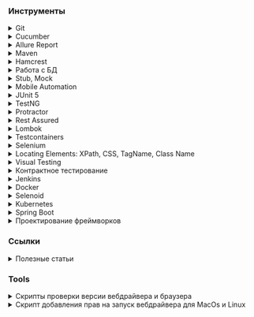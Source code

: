 ### Инструменты

<details><summary>Git</summary>

* [Git Book (Eng/Rus)][git_book]
* [Git tutorial (Eng)][gittutorial_eng]
* [Git Immersion курс с лабораторными работами (Eng)][gitimmersion]
* [Git How To интерактивный тур (Eng/Rus)][githowto]
* [Wiki Git (Eng)][git_wiki]
* [Документация от Atlassian (Eng)][git_atlassian]
* [Визуализация команд Git][visualizing_git_concepts]
* [Виртуальный тренажер № 1][trainer_1]
* [Виртуальный тренажер № 2][trainer_2]
* [How to Sync Your Fork with the Original Git Repository][freecodecamp_fork_sync]
* [How to manage multiple remote repositories with git][dev_manage_repositories]

[git_book]: https://git-scm.com/book/ru/v2
[gittutorial_eng]: https://git-scm.com/docs/gittutorial
[gitimmersion]: https://gitimmersion.com/index.html
[githowto]: https://githowto.com/ru
[git_wiki]: https://git.wiki.kernel.org/index.php/Main_Page
[git_atlassian]: https://www.atlassian.com/git
[visualizing_git_concepts]: https://onlywei.github.io/explain-git-with-d3/
[trainer_1]: https://learngitbranching.js.org/
[trainer_2]: https://git-school.github.io/visualizing-git/
[freecodecamp_fork_sync]: https://www.freecodecamp.org/news/how-to-sync-your-fork-with-the-original-git-repository/
[dev_manage_repositories]: https://dev.to/eugenedorfling/how-to-manage-multiple-remote-repositories-with-git-terminal-ffp

</details>


<details><summary>Cucumber</summary>

* [Официальная документация][cucumber_docs]
* [Руководство: Cucumber + Java][habr_332754]
* [Cucumber 3 + Java][habr_422651]

[cucumber_docs]: https://cucumber.io/docs
[habr_332754]: https://habr.com/ru/post/332754/
[habr_422651]: https://habr.com/ru/post/422651/

</details>


<details><summary>Allure Report</summary>

* [Официальная документация][allure_docs]
* [Allure-framework. Часть 1][habr_358836]
* [Allure-Framework. Работа с кодом][habr_359302]
* [Allure Report and JUnit 5 Complete Guide][swtestacademy_allure_report_junit]
* [Allure Report Selenium and TestNG Tutorial][swtestacademy_allure_report_testng]
* [Запускаем кроссбраузерные UI test с Cucumber и Selenoid в Gitlab CI c Allure отчетом][habr_480940]

[allure_docs]: https://docs.qameta.io/allure/
[habr_358836]: https://habr.com/ru/company/sberbank/blog/358836/
[habr_359302]: https://habr.com/ru/company/sberbank/blog/359302/
[swtestacademy_allure_report_junit]: https://www.swtestacademy.com/allure-report-junit/
[swtestacademy_allure_report_testng]: https://www.swtestacademy.com/allure-report-testng/

</details>


<details><summary>Maven</summary>

* [Официальная документация][maven_docs]
* [Фреймворк Apache Maven][maven_framework]
* [Maven плагины для сборки проекта][maven_plugins]

[maven_docs]: https://maven.apache.org/guides/getting-started/maven-in-five-minutes.html
[maven_framework]: https://java-online.ru/maven-pom.xhtml
[maven_plugins]: https://java-online.ru/maven-plugins.xhtml

</details>

<details><summary>Hamcrest</summary>
 
 * [Официальная документация][hamcrest_docs]
 * [Список основных операций с описанием][github_hamcrest_cheat_sheet]

[hamcrest_docs]: http://hamcrest.org/JavaHamcrest/
[github_hamcrest_cheat_sheet]: https://github.com/devrath/automatic-octo-fiesta/wiki/Hamcrest-Cheat-sheet

</details>


<details><summary>Работа с БД</summary>

* [JDBC - Java DataBase Connectivity][java_online_jdbc]
* [SQL Structured Query Language][java_online_sql]

[java_online_jdbc]: https://java-online.ru/jdbc.xhtml
[java_online_sql]: https://java-online.ru/sql.xhtml

</details>


<details><summary>Stub, Mock</summary>

* [Mockito - официальный сайт][mockito_site]
* [WireMock - официальный сайт][wiremock_site]
* [WireMock – швейцарский нож в арсенале тестировщика. Часть 1][habr_679276]
* [WireMock – швейцарский нож в арсенале тестировщика. Часть 2][habr_679330]
* [How to Create a Standalone Wiremock Stub Server][swtestacademy_wiremock]
* [WireMock JUnit 5 and Rest-Assured Example][swtestacademy_wiremock_junit]
* [MockServer][mock_server_doc] - Официальная документация

[mock_server_doc]: https://www.mock-server.com/
[mockito_site]: https://site.mockito.org/
[wiremock_site]: https://wiremock.org/
[habr_679276]: https://habr.com/ru/company/rostelecom/blog/679276/
[habr_679330]: https://habr.com/ru/company/rostelecom/blog/679330/
[swtestacademy_wiremock]: https://www.swtestacademy.com/standalone-wiremock-stub-server-creation/
[swtestacademy_wiremock_junit]: https://www.swtestacademy.com/wiremock-junit-5-rest-assured/

</details>


<details><summary>Mobile Automation</summary>

* [Appium Tutorials][swtestacademy_appium] - список обучающих статей на тему работы с библиотекой Appium
* [Mobile Automation][swtestacademy_mobile_automation] - список обучающих статей на тему автоматизации мобильных устройств

[swtestacademy_appium]: https://www.swtestacademy.com/category/test-automation/mobile-automation/appium/
[swtestacademy_mobile_automation]: https://www.swtestacademy.com/category/test-automation/mobile-automation/

</details>


<details><summary>JUnit 5</summary>

* [Официальная документация][junit5_docs]
* [JUnit 5 Extensions][swtestacademy_junit5_extensions]
* [JUnit 5 Annotations][swtestacademy_junit5_annotations]
* [JUnit 5 Architecture][swtestacademy_junit5_architecture]
* [JUnit 5 How to Repeat Failed Test][swtestacademy_junit5_repeat_failed_test]
* [JUnit 5 Parallel Test Execution][swtestacademy_junit5_parallel_execution]
* [JUnit Testing Tutorial: A Comprehensive Guide With Examples and Best Practices][lambdatest_junit_tutorial]

[junit5_docs]: https://junit.org/junit5/docs/current/user-guide/
[swtestacademy_junit5_extensions]: https://www.swtestacademy.com/junit-5-extensions/
[swtestacademy_junit5_annotations]: https://www.swtestacademy.com/junit-5-annotations/
[swtestacademy_junit5_architecture]: https://www.swtestacademy.com/junit-5-architecture/
[swtestacademy_junit5_repeat_failed_test]: https://www.swtestacademy.com/junit-5-how-to-repeat-failed-test/
[swtestacademy_junit5_parallel_execution]: https://www.swtestacademy.com/junit5-parallel-test-execution/
[lambdatest_junit_tutorial]: https://www.lambdatest.com/learning-hub/junit-tutorial

</details>


<details><summary>TestNG</summary>

* [Selenium TestNG Tutorial: A Comprehensive Guide, with Examples & Best Practices][lambdatest_testng] - ряд статей по разработке фреймворка AT на TestNG

[lambdatest_testng]: https://www.lambdatest.com/learning-hub/testng

</details>


<details><summary>Protractor</summary>

* [Selenium Protractor Tutorial: A Comprehensive Guide With Examples and Best Practices][lambdatest_protractor] - ряд статей по разработке фреймворка AT с использованием Protractor

[lambdatest_protractor]: https://www.lambdatest.com/learning-hub/protractor

</details>


<details><summary>Rest Assured</summary>

* [Rest Assured Tutorial Learn API Testing Step by Step][swtestacademy_rest_assured]
* [JSON Schema Validation with REST-assured][baeldung_rest_assured_json_schema]

[swtestacademy_rest_assured]: https://www.swtestacademy.com/rest-assured-tutorial-api-testing/
[baeldung_rest_assured_json_schema]: https://www.baeldung.com/rest-assured-json-schema

</details>


<details><summary>Lombok</summary>

* [Project Lombok][projectlombok]

[projectlombok]: https://projectlombok.org/features/

</details>


<details><summary>Testcontainers</summary>

* [Couchbase Testcontainers in Spring Boot Tests with JUnit 5][swtestacademy_testcontainers]

[swtestacademy_testcontainers]: https://www.swtestacademy.com/couchbase-testcontainers-in-spring-boot-tests-with-junit-5/

</details>


<details><summary>Selenium</summary>

* [Официальная документация][selenium_docs]
* JavaScriptExecutor
  * [JavaScript and Selenium JavaScriptExecutor][toolsqa_javascriptexecutor]
  * [JavaScript Error Handling with Javascriptexecutor in Selenium][swtestacademy_javascript_error_handling]
  * [JavascriptExecutor in Selenium Complete Guide][swtestacademy_javascriptexecutor_in_selenium]
  * [Scroll Web elements and Web page Selenium WebDriver using Javascript][toolsqa_scroll_element]
  * [JavaScript Execution with Selenium][packt_javascript_execution]
  * [jQuery injection for Selenium Automation tests][medium_jquery_injection]
* Waits
  * [How to use implicit and explicit waits in Selenium][implicit_and_explicit_waits]
  * [Selenium Wait Tutorial with All Strategies][swtestacademy_selenium_wait]
  * [Advance Webdriver Waits][toolsqa_advance_waits]
  * [Selenium Waits Commands][toolsqa_selenium_wait]
* Grid
  * [Selenium Grid version 4 Tutorial – Standalone][swtestacademy_grid_standalone]
  * [Selenium Grid 4 Tutorial For Distributed Testing][lambdatest_selenium_grid4]
  * [Selenium Grid on Mac OS][selenium_grid_mac]
  * [Selenium Grid on Windows][selenium_grid_win]
  * [Extend Selenium Grid in Test Automation Projects][swtestacademy_extend_grid]
  * [Extend Selenium Grid Video Recording Capability][swtestacademy_grid_video_recording]
  * [Parallel Testing without Selenium Grid (On your Local PC)][swtestacademy_local_parallel_testing]
  * [Selenium Parallel Tests Using Selenium Grid and JUnit | Selenium-15][swtestacademy_parallel_tests]
  * [Selenium Grid – How to Easily Setup a Hub and Node][toolsqa_selenium_grid_hub_and_node]
  * [Selenium Grid][toolsqa_selenium_grid]
* Files
  * [How to Download a File in Selenium Webdriver?][swtestacademy_download_file]
  * [Upload a File by Using Robot Class][swtestacademy_upload_file]
* Cookies
  * [Selenium Cookies | All Details with Examples][swtestacademy_selenium_cookies]
  * [How to Bypass Login Step in Selenium Webdriver][swtestacademy_bypass_login]
* Selenium 4
  * [Selenium 4 – Chrome Dev Tools Samples][swtestacademy_chrome_dev_tools]
  * [Selenium 4 – Sample Codes for New Features][swtestacademy_selenium4_new_features]
  * [Selenium 4 Relative Locators | Friendly Locators][swtestacademy_relative_locators]
  * [How To Upgrade From Selenium 3 To Selenium 4?][lambdatest_selenium3_selenium4]
  * [What Is New In Selenium 4 And What Is Deprecated In It?][lambdatest_new_selenium4]
  * [How Selenium 4 Relative Locator Can Change The Way You Test?][lambdatest_relative_locator]
* iFrames
  * [Selenium iFrame Handling – The Complete Guide][swtestacademy_selenium_iframe]
  * [iFrames in Selenium WebDriver][toolsqa_handle_iframes]
  * [Handling Iframes using Selenium WebDriver][toolsqa_handling_iframes]
* Alerts
  * [Alert in Selenium – All Methods with Examples][swtestacademy_alert_selenium]
  * [PopUps and Alerts in Selenium][toolsqa_alerts]
* Window Handling
  * [Window Handling in Selenium with All Examples][swtestacademy_window_handling]
  * [How to handle multiple windows in Selenium?][toolsqa_window_handle]
* Ajax
  * [Selenium Webdriver wait for JavaScript JQuery and Angular][swtestacademy_selenium_wait_ajax]
  * [Handle Ajax call Using JavaScriptExecutor in Selenium?][toolsqa_handle_ajax_call]
* Action class
  * [Actions Class in Selenium][toolsqa_actions_class]
  * [Keyboard Events in Selenium Actions Class][toolsqa_keyboard_events]
  * [Mouse Hover action in Selenium][toolsqa_mouse_hover]
  * [ToolTip in Selenium][toolsqa_tooltip]
  * [Drag and Drop in Selenium][toolsqa_drag_and_drop]
  * [Right Click and Double Click in Selenium][toolsqa_right_double_click]
* Robot class
  * [Robot Class in Java - An Introduction][toolsqa_robot_class]
  * [Robot Class Mouse Events][toolsqa_robot_mouse]
  * [Robot Class Keyboard Events][toolsqa_robot_keyboard]
* Find broken Links
   * [Find Broken URLs using Selenium with Multiple Threads][swtestacademy_find_broken_urls]
   * [Find Broken Links in Selenium][toolsqa_find_broken_links]
* Extensions
  * [USING GOOGLE CHROME EXTENSIONS WITH SELENIUM][intoli_chrome_extensions]
* Other  
  * [Custom Firefox Profile for Selenium][toolsqa_custom_firefox_profile]
  * [How to Change User Agent In Selenium Webdriver][swtestacademy_change_user_agent]
  * [Selenium WebDriver Event Listener][toolsqa_event_listener]
  * [@CacheLookup in PageObjectModel][toolsqa_cachelookup]
  * [How to Select a Date from DatePicker in Selenium][swtestacademy_datepicker]
  * [BrowserMobProxy in Selenium – Record Network Activities][swtestacademy_browsermobproxy]
  * [Localization Testing using Selenium Webdriver (Basic Tips)][swtestacademy_localization_testing]
  * [Read Configurations from a Property File in Selenium][swtestacademy_read_property]
  * [How to Take a Screenshot in Selenium | 4 Different Techniques][swtestacademy_screenshot]
  * [Handle SSL Certificate in Selenium][toolsqa_ssl_certificate]
  * [Selenium Headless Browser Testing][toolsqa_headless_browser]

[medium_jquery_injection]: https://medium.com/virtualmind-io/jquery-injection-for-selenium-automation-tests-f6121ea57993
[packt_javascript_execution]: https://www.packt.com/javascript-execution-selenium/
[lambdatest_selenium_grid4]: https://www.lambdatest.com/blog/selenium-grid-4-tutorial-for-distributed-testing/
[lambdatest_relative_locator]: https://www.lambdatest.com/blog/selenium-4-relative-locator/
[lambdatest_new_selenium4]: https://www.lambdatest.com/blog/what-is-deprecated-in-selenium4/
[lambdatest_selenium3_selenium4]: https://www.lambdatest.com/blog/upgrade-from-selenium3-to-selenium4/
[toolsqa_selenium_grid]: https://www.toolsqa.com/selenium-webdriver/selenium-grid/
[toolsqa_selenium_grid_hub_and_node]: https://www.toolsqa.com/selenium-webdriver/selenium-grid-how-to-easily-setup-a-hub-and-node/
[toolsqa_headless_browser]: https://www.toolsqa.com/selenium-webdriver/selenium-headless-browser-testing/
[toolsqa_ssl_certificate]: https://www.toolsqa.com/selenium-webdriver/ssl-certificate-in-selenium/
[toolsqa_find_broken_links]: https://www.toolsqa.com/selenium-webdriver/find-broken-links-in-selenium/
[toolsqa_robot_keyboard]: https://www.toolsqa.com/selenium-webdriver/robot-class-keyboard-events/
[toolsqa_robot_mouse]: https://www.toolsqa.com/selenium-webdriver/robot-class-mouse-events/
[toolsqa_robot_class]: https://www.toolsqa.com/selenium-webdriver/robot-class/
[toolsqa_right_double_click]: https://www.toolsqa.com/selenium-webdriver/right-click-and-double-click-in-selenium/
[toolsqa_drag_and_drop]: https://www.toolsqa.com/selenium-webdriver/drag-and-drop-in-selenium/
[toolsqa_tooltip]: https://www.toolsqa.com/selenium-webdriver/tooltip-in-selenium/
[toolsqa_actions_class]: https://www.toolsqa.com/selenium-webdriver/actions-class-in-selenium/
[toolsqa_mouse_hover]: https://www.toolsqa.com/selenium-webdriver/mouse-hover-action/
[toolsqa_keyboard_events]: https://www.toolsqa.com/selenium-webdriver/keyboard-events-in-selenium/
[toolsqa_selenium_wait]: https://www.toolsqa.com/selenium-webdriver/selenium-wait-commands-implicit-explicit-and-fluent-wait/
[toolsqa_advance_waits]: https://www.toolsqa.com/selenium-webdriver/advance-webdriver-waits/
[toolsqa_handle_ajax_call]: https://www.toolsqa.com/selenium-cucumber-framework/handle-ajax-call-using-javascriptexecutor-in-selenium/
[toolsqa_window_handle]: https://www.toolsqa.com/selenium-webdriver/window-handle-in-selenium/
[toolsqa_alerts]: https://www.toolsqa.com/selenium-webdriver/alerts-in-selenium/
[toolsqa_handling_iframes]: https://www.toolsqa.com/selenium-webdriver/handling-iframes-using-selenium-webdriver/
[toolsqa_handle_iframes]: https://www.toolsqa.com/selenium-webdriver/handle-iframes-in-selenium/
[selenium_docs]: https://www.selenium.dev/documentation/webdriver/
[implicit_and_explicit_waits]: https://itnext.io/how-to-using-implicit-and-explicit-waits-in-selenium-d1ba53de5e15
[toolsqa_javascriptexecutor]: https://www.toolsqa.com/selenium-webdriver/javascript-and-selenium-javascriptexecutor/
[toolsqa_scroll_element]: https://www.toolsqa.com/selenium-webdriver/scroll-element-view-selenium-javascript/
[toolsqa_custom_firefox_profile]: https://www.toolsqa.com/selenium-webdriver/custom-firefox-profile/
[toolsqa_event_listener]: https://www.toolsqa.com/selenium-webdriver/event-listener/
[toolsqa_cachelookup]: https://www.toolsqa.com/selenium-webdriver/cachelookup-in-pageobjectmodel/
[swtestacademy_chrome_dev_tools]: https://www.swtestacademy.com/selenium-4-chrome-dev-tools-samples/
[swtestacademy_selenium4_new_features]: https://www.swtestacademy.com/selenium-4-sample-codes-for-new-features/
[swtestacademy_grid_standalone]: https://www.swtestacademy.com/selenium-4-grid-standalone-tutorial/
[swtestacademy_relative_locators]: https://www.swtestacademy.com/selenium-relative-locators/
[swtestacademy_datepicker]: https://www.swtestacademy.com/datepicker-using-selenium/
[selenium_grid_mac]: https://www.swtestacademy.com/selenium-grid-on-mac/
[selenium_grid_win]: https://www.swtestacademy.com/selenium-grid/
[swtestacademy_extend_grid]: https://www.swtestacademy.com/extend-selenium-grid/
[swtestacademy_browsermobproxy]: https://www.swtestacademy.com/browsermobproxy-in-selenium/
[swtestacademy_download_file]: https://www.swtestacademy.com/how-to-download-file-in-selenium/
[swtestacademy_upload_file]: https://www.swtestacademy.com/upload-file-using-robot-class/
[swtestacademy_localization_testing]: https://www.swtestacademy.com/localization-testing-using-selenium-webdriver/
[swtestacademy_bypass_login]: https://www.swtestacademy.com/bypass-login-in-selenium-webdriver/
[swtestacademy_read_property]: https://www.swtestacademy.com/read-configurations-property-file-selenium/
[swtestacademy_grid_video_recording]: https://www.swtestacademy.com/selenium-grid-video-recording-capability/
[swtestacademy_javascript_error_handling]: https://www.swtestacademy.com/javascript-error-handling-javascriptexecutor/
[swtestacademy_screenshot]: https://www.swtestacademy.com/screenshot-selenium-webdriver/
[swtestacademy_find_broken_urls]: https://www.swtestacademy.com/find-broken-urls-using-selenium/
[swtestacademy_local_parallel_testing]: https://www.swtestacademy.com/local-parallel-testing-selenium/
[swtestacademy_selenium_wait_ajax]: https://www.swtestacademy.com/selenium-wait-javascript-angular-ajax/
[swtestacademy_change_user_agent]: https://www.swtestacademy.com/change-user-agent-selenium-webdriver/
[swtestacademy_parallel_tests]: https://www.swtestacademy.com/selenium-parallel-tests-grid-junit/
[swtestacademy_javascriptexecutor_in_selenium]: https://www.swtestacademy.com/javascriptexecutor-in-selenium/
[swtestacademy_selenium_cookies]: https://www.swtestacademy.com/selenium-cookies/
[swtestacademy_selenium_wait]: https://www.swtestacademy.com/selenium-wait/
[swtestacademy_window_handling]: https://www.swtestacademy.com/window-handling-in-selenium/
[swtestacademy_selenium_iframe]: https://www.swtestacademy.com/selenium-iframe/
[swtestacademy_alert_selenium]: https://www.swtestacademy.com/alert-in-selenium/
[intoli_chrome_extensions]: https://intoli.com/blog/chrome-extensions-with-selenium/

</details>


<details><summary>Locating Elements: XPath, CSS, TagName, Class Name</summary>

* [Write Effective XPaths (Eng)][write_effective_xpaths]
* [XPath в примерах][xpath_tutorial]
* [Complete Guide For Using XPath In Selenium With Examples][lambdatest_xpath_examples]
* [Xpath in Selenium with All Tactics and Examples (Eng)][swtestacademy_xpath]
* [CSS Selectors in Selenium 17 Tactics and Examples][swtestacademy_css_selectors]
* [How Pro-Testers Use CSS Selectors In Selenium Automation Scripts?][lambdatest_css_selectors]
* [Locating Elements by TagName In Selenium][lambdatest_tagname]
* [Selenium Java Tutorial – Class Name Locator In Selenium][lambdatest_class_name]
* [CSS и XPath для QA][habr_588282]

[habr_588282]: https://habr.com/ru/company/skyeng/blog/588282/
[write_effective_xpaths]: https://www.toolsqa.com/selenium-webdriver/write-effective-xpaths/
[xpath_tutorial]: http://zvon.org/xxl/XPathTutorial/Output_rus/
[swtestacademy_xpath]: https://www.swtestacademy.com/xpath-selenium/
[lambdatest_xpath_examples]: https://www.lambdatest.com/blog/complete-guide-for-using-xpath-in-selenium-with-examples/
[swtestacademy_css_selectors]: https://www.swtestacademy.com/css-selenium/
[lambdatest_css_selectors]: https://www.lambdatest.com/blog/how-pro-testers-use-css-selectors-in-selenium-automation-scripts/
[lambdatest_tagname]: https://www.lambdatest.com/blog/locating-elements-by-tagname-in-selenium/
[lambdatest_class_name]: https://www.lambdatest.com/blog/selenium-java-tutorial-class-name-locator-in-selenium/

</details>


<details><summary>Visual Testing</summary>

* [Automated Visual Testing using aShot and Selenium Web driver][techblog_ashot]
* [Ocular - средство для визуальной валидации с Selenium WebDriver][qaat_vizualno_validacii]
* [Ocular - репозиторий на GitHub][github_ocular]

[techblog_ashot]: https://techblog.dotdash.com/automated-visual-testing-using-ashot-and-selenium-webdriver-e1da268b74c8
[qaat_vizualno_validacii]: https://qaat.ru/ocular-sredstvo-dlya-vizualno-validacii-dlya-selenium-webdriver/
[github_ocular]: https://github.com/vinsguru/ocular

</details>

<details><summary>Контрактное тестирование</summary>

* [Pact][pact_io] - контрактные тесты

[pact_io]: https://docs.pact.io/

</details>


<details><summary>Jenkins</summary>

* В автоматизации тестирования
  * [How to Integrate Jenkins with Selenium, JAVA, and Maven][swtestacademy_jenkins_selenium_java_maven]
  * [Running Selenium Tests in Jenkins][lambdatest_jenkins_with_selenium]
  * [How To Integrate Jenkins & Maven With Selenium?][lambdatest_selenium_maven_jenkins]
  * [Три способа поднять Jenkins CI для ваших автотестов][jenkins_with_avtotests]
* Инструкции по установке и настройке
  * [Parametrized Jenkins Job Creation][swtestacademy_parametrized_jenkins_job]
  * [Jenkins Git Integration on Ubuntu][swtestacademy_jenkins_git_ubuntu]
  * [What Is Jenkins Used For?][lambdatest_what_is_jenkins] - обширная статья с описанием принципа работы, порядка установке и настройки Jenkins
  * [Best Jenkins Pipeline Tutorial For Beginners [Examples]][lambdatest_jenkins_pipeline_tutorial]
  * [How To Create Jenkins Multibranch Pipeline][lambdatest_jenkins_multibranch_pipeline]
  * [Are You Following These Jenkins Best Practices?][lambdatest_jenkins_best_practices]
  * [Configuring CI/CD on Kubernetes with Jenkins][Kubernetes_with_jenkins]
* Вспомогательные утилиты
  * [Crontab Generator][crontab_generator] - генератор времени для периодического запуска Build'ов в Jenkins
* Плагины
  * [Active Choices][jenkins_uno_choice] - создание меню с различными элементами интерфейса
  * [Active Choices][infracloud_jenkins_parameters] - создание динамических элементов интерфейса с примерами

[infracloud_jenkins_parameters]: https://www.infracloud.io/blogs/render-jenkins-build-parameters-dynamically/
[jenkins_uno_choice]: https://plugins.jenkins.io/uno-choice/
[jenkins_with_avtotests]: https://automation-remarks.com/tri-sposoba-podniat-jenkins-ci-dlia-vashikh-avtotiestov/
[swtestacademy_parametrized_jenkins_job]: https://www.swtestacademy.com/parametrized-jenkins-job/
[swtestacademy_jenkins_selenium_java_maven]: https://www.swtestacademy.com/jenkins-selenium-java-maven/
[swtestacademy_jenkins_git_ubuntu]: https://www.swtestacademy.com/jenkins-git-integration-ubuntu/
[lambdatest_what_is_jenkins]: https://www.lambdatest.com/blog/what-is-jenkins/
[lambdatest_jenkins_pipeline_tutorial]: https://www.lambdatest.com/blog/jenkins-pipeline-tutorial/
[lambdatest_jenkins_with_selenium]: https://www.lambdatest.com/blog/jenkins-integration-with-selenium-webdriver/
[lambdatest_selenium_maven_jenkins]: https://www.lambdatest.com/blog/selenium-maven-jenkins-integration/
[lambdatest_jenkins_multibranch_pipeline]: https://www.lambdatest.com/blog/how-to-create-jenkins-multibranch-pipeline/
[lambdatest_jenkins_best_practices]: https://www.lambdatest.com/blog/jenkins-best-practices/
[crontab_generator]: https://crontab-generator.org/

</details>


<details><summary>Docker</summary>

* Для автоматизации тестирования
  * [Docker Selenium Tutorial for Parallel Testing on Selenium Grid (Eng)][swtestacademy_docker_selenium_tutorial]
  * [Selenoid Tutorial | Docker-Selenium Alternative for Parallel Testing (Eng)][swtestacademy_selenoid_tutorial]
* Инструкции по установке и настройке
  * [Шпаргалка с командами Docker][habr_336654]
  * [Play with Docker — онлайн-сервис для практического знакомства с Docker][habr_334470]
  * [Play with Docker][play_with_docker]
  * [Почему вам не нужен sshd в Docker-контейнере][habr_237737]
  * [Недостающее введение в контейнеризацию][habr_541288]
  * [Podman и Buildah для пользователей Docker][habr_467105]
  * [Руководство по Docker Compose для начинающих][habr_450312]
  * [CRI-O — альтернатива Docker для запуска контейнеров в Kubernetes][habr_340010]
  * [Как собирать проекты в Jenkins, если нужно много разных окружений][habr_481466]
  * [Изучаем Docker, часть 1: основы][habr_438796]
  * [Изучаем Docker, часть 2: термины и концепции][habr_439978]
  * [Изучаем Docker, часть 3: файлы Dockerfile][habr_439980]
  * [Изучаем Docker, часть 4: уменьшение размеров образов и ускорение их сборки][habr_440658]
  * [Изучаем Docker, часть 5: команды][habr_440660]
  * [Изучаем Docker, часть 6: работа с данными][habr_441574]
  * [Установка и использование Docker в Ubuntu 20.04][digitalocean_install_docker]

[habr_481466]: https://habr.com/ru/post/481466/
[habr_340010]: https://habr.com/ru/company/flant/blog/340010/
[swtestacademy_docker_selenium_tutorial]: https://www.swtestacademy.com/docker-selenium-tutorial/
[habr_336654]: https://habr.com/ru/company/flant/blog/336654/
[habr_334470]: https://habr.com/ru/company/flant/blog/334470/
[play_with_docker]: https://labs.play-with-docker.com/
[habr_237737]: https://habr.com/ru/company/infopulse/blog/237737/
[habr_541288]: https://habr.com/ru/post/541288/
[habr_467105]: https://habr.com/ru/company/redhatrussia/blog/467105/
[habr_450312]: https://habr.com/ru/company/ruvds/blog/450312/
[habr_438796]: https://habr.com/ru/company/ruvds/blog/438796/
[habr_439978]: https://habr.com/ru/company/ruvds/blog/439978/
[habr_439980]: https://habr.com/ru/company/ruvds/blog/439980/
[habr_440658]: https://habr.com/ru/company/ruvds/blog/440658/
[habr_440660]: https://habr.com/ru/company/ruvds/blog/440660/
[habr_441574]: https://habr.com/ru/company/ruvds/blog/441574/
[digitalocean_install_docker]: https://www.digitalocean.com/community/tutorials/how-to-install-and-use-docker-on-ubuntu-20-04-ru

</details>


<details><summary>Selenoid</summary>

* [Официальная документация][selenoid_docs]
* [Selenoid Tutorial | Docker-Selenium Alternative for Parallel Testing (Eng)][swtestacademy_selenoid_tutorial]
* [Selenoid on Google Cloud (Eng)][swtestacademy_selenoid_google_cloud]
* [Selenoid — сотни параллельных UI-тестов легко и быстро][habr_493626]
* [Поднимаем Selenium в Docker за 2 минуты][4te_selenium_docker]
* [Configuration Manager][aerokube_cm] - менеджер настройки Selenoid
* [Browser Images][aerokube_browser_images] - хранилище образов
* [Запускаем кроссбраузерные UI test с Cucumber и Selenoid в Gitlab CI c Allure отчетом][habr_480940]

[selenoid_docs]: https://aerokube.com/selenoid/latest/
[swtestacademy_selenoid_tutorial]: https://www.swtestacademy.com/selenoid-tutorial/
[swtestacademy_selenoid_google_cloud]: https://www.swtestacademy.com/selenoid-on-google-cloud/
[habr_493626]: https://habr.com/ru/post/493626/
[4te_selenium_docker]: https://4te.me/post/selenium-docker/
[aerokube_cm]: https://aerokube.com/cm/latest/
[aerokube_browser_images]: https://aerokube.com/images/latest/
[habr_480940]: https://habr.com/ru/post/480940/

</details>


<details><summary>Kubernetes</summary>

* Инструкции по установке и настройке
  * [Selenium and Kubernetes for Scalable Parallel Automated Tests][swtestacademy_kubernetes_parallel]
* Для автоматизации тестирования
  * [Руководство по Kubernetes, часть 1: приложения, микросервисы и контейнеры][habr_438982]
  * [Руководство по Kubernetes, часть 2: создание кластера и работа с ним][habr_438984]
  * [Configuring CI/CD on Kubernetes with Jenkins][Kubernetes_with_jenkins]

[Kubernetes_with_jenkins]: https://medium.com/containerum/configuring-ci-cd-on-kubernetes-with-jenkins-89eab7234270
[habr_438982]: https://habr.com/ru/company/ruvds/blog/438982/
[habr_438984]: https://habr.com/ru/company/ruvds/blog/438984/
[swtestacademy_kubernetes_parallel]: https://www.swtestacademy.com/selenium-kubernetes-scalable-parallel-tests/

</details>


<details><summary>Spring Boot</summary>

* [Selenium Spring Boot Cucumber Junit 5 Test Automation Project (Eng)][swtestacademy_spring_boot]

[swtestacademy_spring_boot]: https://www.swtestacademy.com/selenium-spring-boot-cucumber-junit5-project/

</details>


<details><summary>Проектирование фреймворков</summary>

* [Selenium Automation Hybrid Framework (Data Driven & Modular Driven)][toolsqa_hybrid_framework]
* [Data Driven Framework (Apache POI – Excel)][toolsqa_data_driven_framework]
* [Keyword Driven Framework - Introduction][toolsqa_keyword_driven_framework]
* [Most Popular Test Automation Frameworks With Pros And Cons Of Each][softwaretestinghelp_test_automation_frameworks]

[toolsqa_hybrid_framework]: https://www.toolsqa.com/selenium-webdriver/selenium-automation-hybrid-framework/
[toolsqa_data_driven_framework]: https://www.toolsqa.com/selenium-webdriver/data-driven-framework/
[toolsqa_keyword_driven_framework]: https://www.toolsqa.com/selenium-webdriver/keyword-driven-framework/introduction/
[softwaretestinghelp_test_automation_frameworks]: https://www.softwaretestinghelp.com/test-automation-frameworks-selenium-tutorial-20/

</details>


### Ссылки

<details><summary>Полезные статьи</summary>

* [Flaky-тесты: Откуда ноги растут. Опыт Uber][habr_565806]
* [Пожалуй, лучшая архитектура для UI тестов][habr_523802]
* [Автоматизируй это! Как мы улучшали интеграционное тестирование][habr_458690]
* [Советы и рекомендации по развёртыванию процесса автоматизация тестирования с нуля][habr_275171]
* [Пишем систему автоматизированных тестов "с нуля"][automation_from_scratch]
* [Автоматизация тестирования на максималках. Доклад Яндекса][habr_506094]
* [Автоматизация тестирования в микросервисной архитектуре][habr_509280]
* [Ядро автоматизации тестирования в микросервисной архитектуре][habr_333644]
* [Если у вас нет собаки…][habr_350238]
* [Automation Testing Tutorial: A Comprehensive Guide With Examples and Best Practices][lambdatest_automation_testing]

[habr_565806]: https://habr.com/ru/post/565806/
[habr_523802]: https://habr.com/ru/company/protei/blog/523802/
[habr_458690]: https://habr.com/ru/company/yoomoney/blog/458690/
[habr_275171]: https://habr.com/ru/post/275171/
[automation_from_scratch]: http://www.protesting.ru/automation/practice/automation_from_scratch.html
[habr_506094]: https://habr.com/ru/company/yandex/blog/506094/
[habr_509280]: https://habr.com/ru/company/avito/blog/509280/
[habr_333644]: https://habr.com/ru/company/avito/blog/333644/
[habr_350238]: https://habr.com/ru/company/alfa/blog/350238/
[lambdatest_automation_testing]: https://www.lambdatest.com/learning-hub/automation-testing

</details>

### Tools

<details><summary>Скрипты проверки версии вебдрайвера и браузера</summary>

* Для Windows в папке с вебдрайдером выполнить скрипт (Пути и имена файлов при необходимости подкорректировать)

```
set PATH_TO_CHROME="C:\Program Files\Google\Chrome\Application\"
set CHROMEDRIVER_NAME="chromedriver.exe"
set CURRENT_PATH=%~dp0

echo %CURRENT_PATH:~0,-1%
dir /B/AD %PATH_TO_CHROME%|findstr /R /C:"^[0-9].*\..*[0-9]$"
%CURRENT_PATH%%CHROMEDRIVER_NAME% --version
pause
```

* Для MacOS/Linux в папке с вебдрайдером выполнить скрипт (Пути и имена файлов при необходимости подкорректировать)

```
CHROMEDRIVER_NAME="chromedriver"
PATH_TO_GOOGLE_CHROME="/Applications/Google Chrome.app/Contents/MacOS/Google Chrome"
CURRENT_DIR="$( pwd; )";

echo "\n\n________________________________________"
echo "ChromeDriver Version:"
"$CURRENT_DIR/${CHROMEDRIVER_NAME}" --version
echo "\nGoogle Chrome Version:"
"${PATH_TO_GOOGLE_CHROME}" --version
echo "========================================\n\n"
```

Скрипт сохранить в файл "run.bat", опправить пути к файлам и запустить в папке с вебдрайвером.

</details>

<details><summary>Скрипт добавления прав на запуск вебдрайвера для MacOs и Linux</summary>

```
CHROMEDRIVER_NAME="chromedriver"
CURRENT_DIR="$( pwd; )";
chmod +x "$CURRENT_DIR/${CHROMEDRIVER_NAME}"
#xattr -r -d com.apple.quarantine "$CURRENT_DIR/${CHROMEDRIVER_NAME}"
```

Скрипт сохранить в папке в вебдрайвером с названием "run.sh", поправить пути и выполнить в терминале командой **sh run.sh**.

</details>
